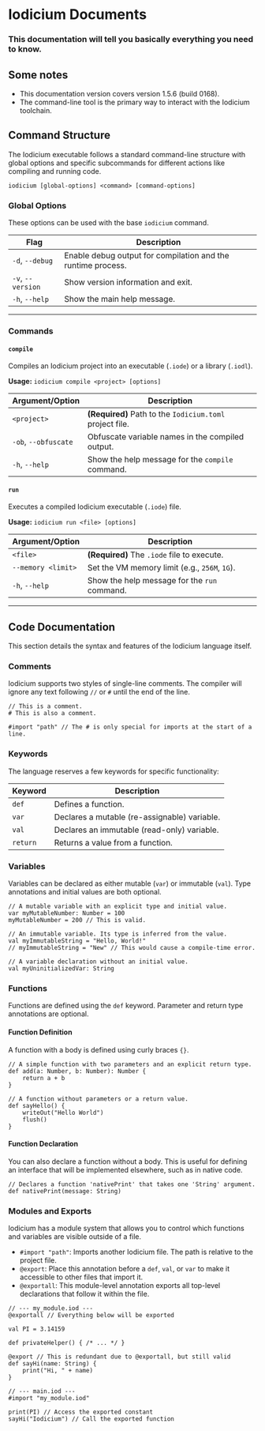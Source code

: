 # Iodicium Documents
### This documentation will tell you basically everything you need to know.
## Some notes
- This documentation version covers version 1.5.6 (build 0168).
- The command-line tool is the primary way to interact with the Iodicium toolchain.


## Command Structure
 
The Iodicium executable follows a standard command-line structure with global options and specific subcommands for different actions like compiling and running code.
 
```
iodicium [global-options] <command> [command-options]
```
 
### Global Options
These options can be used with the base `iodicium` command.
 
| Flag              | Description                                                  |
|-------------------|--------------------------------------------------------------|
| `-d`, `--debug`   | Enable debug output for compilation and the runtime process. |
| `-v`, `--version` | Show version information and exit.                           |
| `-h`, `--help`    | Show the main help message.                                  |
 
---
 
### Commands
 
#### `compile`
Compiles an Iodicium project into an executable (`.iode`) or a library (`.iodl`).
 
**Usage:** `iodicium compile <project> [options]`
 
| Argument/Option     | Description                                                  |
|---------------------|--------------------------------------------------------------|
| `<project>`         | **(Required)** Path to the `Iodicium.toml` project file.     |
| `-ob`, `--obfuscate`| Obfuscate variable names in the compiled output.             |
| `-h`, `--help`      | Show the help message for the `compile` command.             |
 
#### `run`
Executes a compiled Iodicium executable (`.iode`) file.
 
**Usage:** `iodicium run <file> [options]`
 
| Argument/Option     | Description                                                  |
|---------------------|--------------------------------------------------------------|
| `<file>`            | **(Required)** The `.iode` file to execute.                  |
| `--memory <limit>`  | Set the VM memory limit (e.g., `256M`, `1G`).                |
| `-h`, `--help`      | Show the help message for the `run` command.                 |

---

## Code Documentation

This section details the syntax and features of the Iodicium language itself.

### Comments

Iodicium supports two styles of single-line comments. The compiler will ignore any text following `//` or `#` until the end of the line.

```iodicium
// This is a comment.
# This is also a comment.

#import "path" // The # is only special for imports at the start of a line.
```

### Keywords

The language reserves a few keywords for specific functionality:

| Keyword  | Description                               |
|----------|-------------------------------------------|
| `def`    | Defines a function.                       |
| `var`    | Declares a mutable (re-assignable) variable. |
| `val`    | Declares an immutable (read-only) variable.  |
| `return` | Returns a value from a function.          |

### Variables

Variables can be declared as either mutable (`var`) or immutable (`val`). Type annotations and initial values are both optional.

```iodicium
// A mutable variable with an explicit type and initial value.
var myMutableNumber: Number = 100
myMutableNumber = 200 // This is valid.

// An immutable variable. Its type is inferred from the value.
val myImmutableString = "Hello, World!"
// myImmutableString = "New" // This would cause a compile-time error.

// A variable declaration without an initial value.
val myUninitializedVar: String
```

### Functions

Functions are defined using the `def` keyword. Parameter and return type annotations are optional.

#### Function Definition
A function with a body is defined using curly braces `{}`.

```iodicium
// A simple function with two parameters and an explicit return type.
def add(a: Number, b: Number): Number {
    return a + b
}

// A function without parameters or a return value.
def sayHello() {
    writeOut("Hello World")
    flush()
}
```

#### Function Declaration
You can also declare a function without a body. This is useful for defining an interface that will be implemented elsewhere, such as in native code.

```iodicium
// Declares a function 'nativePrint' that takes one 'String' argument.
def nativePrint(message: String)
```

### Modules and Exports

Iodicium has a module system that allows you to control which functions and variables are visible outside of a file.

*   `#import "path"`: Imports another Iodicium file. The path is relative to the project file.
*   `@export`: Place this annotation before a `def`, `val`, or `var` to make it accessible to other files that import it.
*   `@exportall`: This module-level annotation exports all top-level declarations that follow it within the file.

```iodicium
// --- my_module.iod ---
@exportall // Everything below will be exported

val PI = 3.14159

def privateHelper() { /* ... */ }

@export // This is redundant due to @exportall, but still valid
def sayHi(name: String) {
    print("Hi, " + name)
}

// --- main.iod ---
#import "my_module.iod"

print(PI) // Access the exported constant
sayHi("Iodicium") // Call the exported function
```